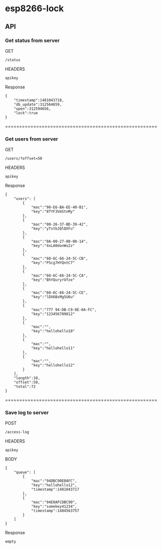 # esp8266-lock

## API

### Get status from server

GET

	/status
  
HEADERS

	apikey 

Response

	{
		"timestamp":1481043718,
		"db_update":312564659,
		"open":312594656,
		"lock":true
	}

======================================================

### Get users from server

GET

	/users/?offset=50
  
HEADERS

	apikey 

Response

	{
		"users": [
			{
				"mac":"90-E6-BA-EE-40-B1",
				"key":"8TYF3VmStnMy"
			},
			{
				"mac":"00-26-37-BD-39-42",
				"key":"yTstbJQlQXFu"
			},
			{
				"mac":"0A-00-27-00-00-14",
				"key":"4xLA0donWu2z"
			},
			{
				"mac":"60-6C-66-24-5C-CB",
				"key":"PScg7HYQntC7"
			},
			{
				"mac":"60-6C-66-24-5C-CA",
				"key":"BhYQuryrUfze"
			},
			{
				"mac":"60-6C-66-24-5C-CE",
				"key":"lDX6BsMg5U6u"
			},
			{
				"mac":"777 94-DB-C9-0E-0A-FC",
				"key":"123456789012"
			},
			{
				"mac":"",
				"key":"hellohello10"
			},
			{
				"mac":"",
				"key":"hellohello11"
			},
			{
				"mac":"",
				"key":"hellohello12"
			}
		],
		"length":10,
		"offset":50,
		"total":72
	}

======================================================

### Save log to server

POST 

	/access-log
  
HEADERS

	apikey

BODY

	{
		"queue": [
			{
				"mac":"94DBC90E0AFC",
				"key":"hellohello12",
				"timestamp":1481043717
			},
			{
				"mac":"94E0AFCDBC90",
				"key":"somekey41234",
				"timestamp":1484563757
			}
		]
	}


Response

	empty


  
